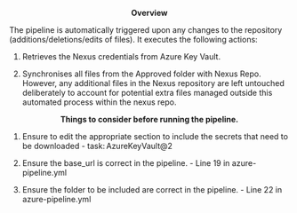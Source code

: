 <b><center>Overview </center></b>


The pipeline is automatically triggered upon any changes to the repository (additions/deletions/edits of files). It executes the following actions: 

1. Retrieves the Nexus credentials from Azure Key Vault. 

2. Synchronises all files from the Approved folder with Nexus Repo. However, any additional files in the Nexus repository are left untouched deliberately to account for potential extra files managed outside this automated process within the nexus repo. 


<b><center>Things to consider before running  the pipeline. </center></b>


1. Ensure to edit the appropriate section to include the secrets that need to be downloaded - task: AzureKeyVault@2 

2. Ensure the base_url  is correct in the pipeline. - Line 19 in azure-pipeline.yml

3. Ensure the folder to be included are correct in the pipeline. - Line 22 in azure-pipeline.yml


